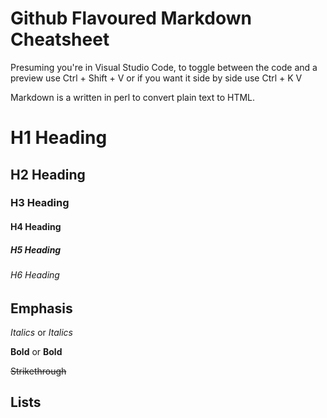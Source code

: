 # Github Flavoured Markdown Cheatsheet

 Presuming you're in Visual Studio Code, to toggle between the code and a preview use Ctrl + Shift + V or if you want it side by side use Ctrl + K V

Markdown is a written in perl to convert plain text to HTML.

# H1 Heading
## H2 Heading
### H3 Heading
#### H4 Heading
##### H5 Heading
###### H6 Heading

## Emphasis

*Italics* or _Italics_

 **Bold** or __Bold__

 ~~Strikethrough~~

## Lists

